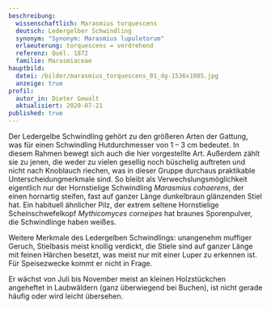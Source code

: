 ```yaml
---
beschreibung:
  wissenschaftlich: Marasmius torquescens
  deutsch: Ledergelber Schwindling
  synonym: "Synonym: Marasmius lupuletorum"
  erlaeuterung: torquescens = verdrehend
  referenz: Quél. 1872
  familie: Marasmiaceae
hauptbild:
  datei: /bilder/marasmius_torquescens_01_dg-1536x1085.jpg
  anzeige: true
profil:
  autor_in: Dieter Gewalt
  aktualisiert: 2020-07-21
published: true
---
```


Der Ledergelbe Schwindling gehört zu den größeren Arten der Gattung, was für einen Schwindling Hutdurchmesser von 1 – 3 cm bedeutet. In diesem Rahmen bewegt sich auch die hier vorgestellte Art. Außerdem zählt sie zu jenen, die weder zu vielen gesellig noch büschelig auftreten und nicht nach Knoblauch riechen, was in dieser Gruppe durchaus praktikable Unterscheidungmerkmale sind. So bleibt als Verwechslungsmöglichkeit eigentlich nur der Hornstielige Schwindling *Marasmius cohaerens*, der einen hornartig steifen, fast auf ganzer Länge dunkelbraun glänzenden Stiel hat. Ein habituell ähnlicher Pilz, der extrem seltene Hornstielige Scheinschwefelkopf *Mythicomyces corneipes* hat braunes Sporenpulver, die Schwindlinge haben weißes.

Weitere Merkmale des Ledergelben Schwindlings: unangenehm muffiger Geruch, Stielbasis meist knollig verdickt, die Stiele sind auf ganzer Länge mit feinen Härchen besetzt, was meist nur mit einer Luper zu erkennen ist. Für Speisezwecke kommt er nicht in Frage.

Er wächst von Juli bis November meist an kleinen Holzstückchen angeheftet in Laubwäldern (ganz überwiegend bei Buchen), ist nicht gerade häufig oder wird leicht übersehen.

